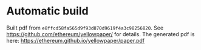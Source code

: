 # Automatic build
Built pdf from `e8ffcd58fa565d9f93d870d9619f4a3c98256820`. See https://github.com/ethereum/yellowpaper/ for details.
The generated pdf is here: https://ethereum.github.io/yellowpaper/paper.pdf
